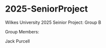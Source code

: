 # 2025-SeniorProject
Wilkes University 2025 Seinior Project: Group B 

Group Members:
  
Jack Purcell 

